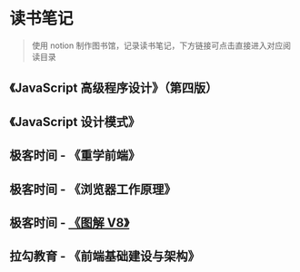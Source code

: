 # 读书笔记

> 使用 notion 制作图书馆，记录读书笔记，下方链接可点击直接进入对应阅读目录

## 《JavaScript 高级程序设计》（第四版）

## 《JavaScript 设计模式》

## 极客时间 - 《重学前端》

## 极客时间 - 《浏览器工作原理》

## 极客时间 - [《图解 V8》](https://www.notion.so/maxlxq/V8-4d5676f07e70437d906467bf0b028b69)

## 拉勾教育 - 《前端基础建设与架构》
